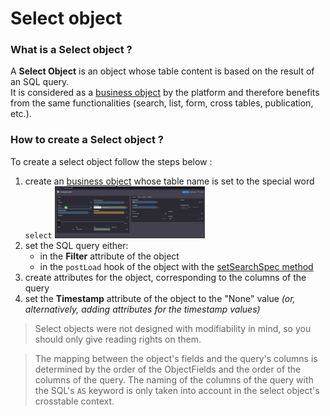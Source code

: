 Select object
====================

### What is a Select object ?

A **Select Object** is an object whose table content is based on the result of an SQL query.  
It is considered as a [business object](/lesson/docs/core/objects/business-objects) by the platform and therefore benefits from the same functionalities (search, list, form, cross tables, publication, etc.). 

### How to create a Select object ?

To create a select object follow the steps below :
1. create an [business object](/lesson/docs/core/objects/business-objects) whose table name is set to the special word `select`
   <img src="select.png" alt="select object" width="50%"/>
2. set the SQL query either:
   - in the **Filter** attribute of the object
   - in the `postLoad` hook of the object with the [setSearchSpec method](https://platform.simplicite.io/current/javadoc/com/simplicite/util/ObjectCore.html#setSearchSpec(java.lang.String))
3. create attributes for the object, corresponding to the columns of the query
4. set the **Timestamp** attribute of the object to the "None" value *(or, alternatively, adding attributes for the timestamp values)*

> Select objects were not designed with modifiability in mind, so you should only give reading rights on them.

> The mapping between the object's fields and the query's columns is determined by the order of the ObjectFields and the order of the columns of the query. 
> The naming of the columns of the query with the SQL's `AS` keyword is only taken into account in the select object's crosstable context.



